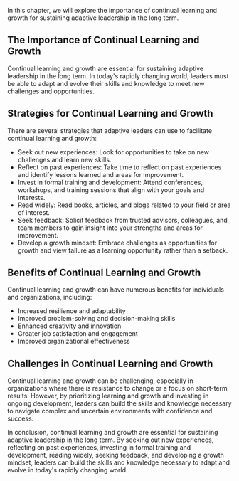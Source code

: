 
In this chapter, we will explore the importance of continual learning and growth for sustaining adaptive leadership in the long term.

The Importance of Continual Learning and Growth
-----------------------------------------------

Continual learning and growth are essential for sustaining adaptive leadership in the long term. In today's rapidly changing world, leaders must be able to adapt and evolve their skills and knowledge to meet new challenges and opportunities.

Strategies for Continual Learning and Growth
--------------------------------------------

There are several strategies that adaptive leaders can use to facilitate continual learning and growth:

* Seek out new experiences: Look for opportunities to take on new challenges and learn new skills.
* Reflect on past experiences: Take time to reflect on past experiences and identify lessons learned and areas for improvement.
* Invest in formal training and development: Attend conferences, workshops, and training sessions that align with your goals and interests.
* Read widely: Read books, articles, and blogs related to your field or area of interest.
* Seek feedback: Solicit feedback from trusted advisors, colleagues, and team members to gain insight into your strengths and areas for improvement.
* Develop a growth mindset: Embrace challenges as opportunities for growth and view failure as a learning opportunity rather than a setback.

Benefits of Continual Learning and Growth
-----------------------------------------

Continual learning and growth can have numerous benefits for individuals and organizations, including:

* Increased resilience and adaptability
* Improved problem-solving and decision-making skills
* Enhanced creativity and innovation
* Greater job satisfaction and engagement
* Improved organizational effectiveness

Challenges in Continual Learning and Growth
-------------------------------------------

Continual learning and growth can be challenging, especially in organizations where there is resistance to change or a focus on short-term results. However, by prioritizing learning and growth and investing in ongoing development, leaders can build the skills and knowledge necessary to navigate complex and uncertain environments with confidence and success.

In conclusion, continual learning and growth are essential for sustaining adaptive leadership in the long term. By seeking out new experiences, reflecting on past experiences, investing in formal training and development, reading widely, seeking feedback, and developing a growth mindset, leaders can build the skills and knowledge necessary to adapt and evolve in today's rapidly changing world.
